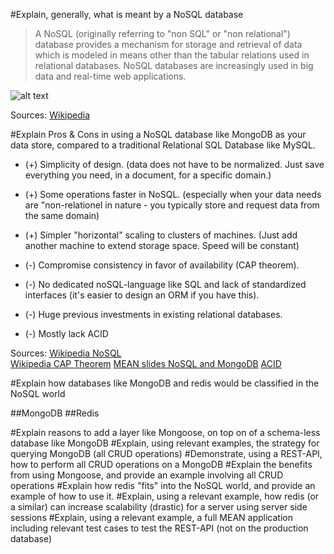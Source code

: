 #Explain, generally, what is meant by a NoSQL database
>A NoSQL (originally referring to "non SQL" or "non relational") database provides a mechanism for storage and retrieval of data which is modeled in means other 
>than the tabular relations used in relational databases. NoSQL databases are increasingly used in big data and real-time web applications.

![alt text](http://dataconomy.com/wp-content/uploads/2014/07/SQL-vs.-NoSQL.png "SQL vs noSQL")

Sources:
[Wikipedia](https://en.wikipedia.org/wiki/NoSQL)

#Explain Pros & Cons in using a NoSQL database like MongoDB as your data store, compared to a traditional 
Relational SQL Database like MySQL. 

- (+) Simplicity of design. (data does not have to be normalized. Just save everything you need, in a document, for a specific domain.)
- (+) Some operations faster in NoSQL. (especially when your data needs are "non-relationel in nature - you typically store and request data from the same domain)
- (+) Simpler "horizontal" scaling to clusters of machines. (Just add another machine to extend storage space. Speed will be constant)

- (-) Compromise consistency in favor of availability (CAP theorem).
- (-) No dedicated noSQL-language like SQL and lack of standardized interfaces (it's easier to design an ORM if you have this).
- (-) Huge previous investments in existing relational databases.
- (-) Mostly lack ACID

Sources: 
[Wikipedia NoSQL](https://en.wikipedia.org/wiki/NoSQL) <br/>
[Wikipedia CAP Theorem](https://en.wikipedia.org/wiki/CAP_theorem)
[MEAN slides NoSQL and MongoDB](http://js2016.azurewebsites.net/mongoDB/mongo.html#7)
[ACID](https://en.wikipedia.org/wiki/ACID)

#Explain how databases like MongoDB and redis would be classified in the NoSQL world 

##MongoDB
##Redis


#Explain reasons to add a layer like Mongoose, on top on of a schema-less database like MongoDB 
#Explain, using relevant examples, the strategy for querying MongoDB (all CRUD operations) 
#Demonstrate, using a REST-API, how to perform all CRUD operations on a MongoDB 
#Explain the benefits from using Mongoose, and provide an example involving all CRUD operations 
#Explain how redis "fits" into the NoSQL world, and provide an example of how to use it. 
#Explain, using a relevant example, how redis (or a similar) can increase scalability (drastic) for a server using 
server side sessions 
#Explain, using a relevant example, a full MEAN application including relevant test cases to test the REST-API 
(not on the production database) 